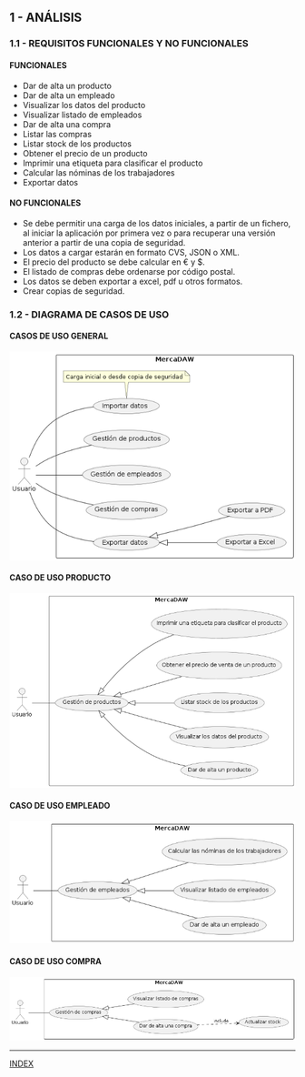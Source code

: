 ## **1 - ANÁLISIS**

### **1.1 - REQUISITOS FUNCIONALES Y NO FUNCIONALES**

#### FUNCIONALES

* Dar de alta un producto
* Dar de alta un empleado
* Visualizar los datos del producto
* Visualizar listado de empleados
* Dar de alta una compra
* Listar las compras
* Listar stock de los productos
* Obtener el precio de un producto
* Imprimir una etiqueta para clasificar el producto
* Calcular las nóminas de los trabajadores
* Exportar datos

#### NO FUNCIONALES

* Se debe permitir una carga de los datos iniciales, a partir de un fichero, al iniciar la aplicación por primera vez o para recuperar una versión anterior a partir de una copia de seguridad.
* Los datos a cargar estarán en formato CVS, JSON o XML.
* El precio del producto se debe calcular en € y $.
* El listado de compras debe ordenarse por código postal.
* Los datos se deben exportar a excel, pdf u otros formatos.
* Crear copias de seguridad.

### **1.2 - DIAGRAMA DE CASOS DE USO**

#### **CASOS DE USO GENERAL**

![alt text](/images/CasosDeUsoGeneral.png)

#### **CASO DE USO PRODUCTO**

![alt text](/images/CasosDeUsoProducto.png)

#### **CASO DE USO EMPLEADO**

![alt text](/images/CasosDeUsoEmpleado.png)

#### **CASO DE USO COMPRA**

![alt text](/images/CasosDeUsoCompra.png)

---

[INDEX](../../index.html)